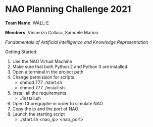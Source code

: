 # NAO Planning Challenge 2021
__Team Name__: WALL-E

__Members__: Vincenzo Collura, Samuele Marino

*Fundamentals of Artificial Intelligence and Knowledge Representation*

Getting Started:
1. Use the NAO Virtual Machine
2. Make sure that both Python 2 and Python 3 are installed.
3. Open a terminal in the project path
4. Change permission for scripts
   - chmod 777 ./start.sh
   - chmod 777 ./install.sh
5. Install all the requirements
   - ./install.sh
6. Open Choregraphe in order to simulate NAO
7. Copy the ip and the port of NAO
8. Launch the starting script
   - ./start.sh <nao_ip> <nao_port>